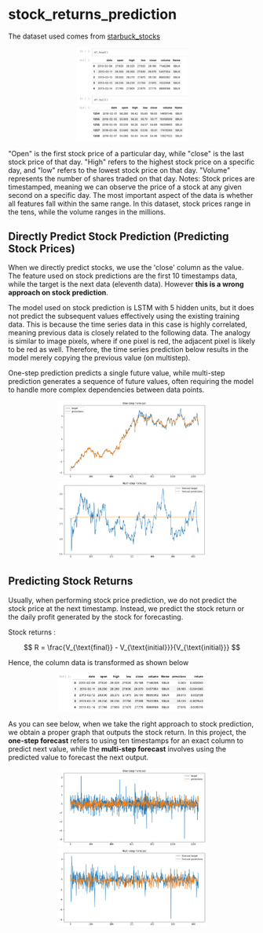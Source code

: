 # stock_returns_prediction

The dataset used comes from [starbuck_stocks](https://raw.githubusercontent.com/lazyprogrammer/machine_learning_examples/master/tf2.0/sbux.csv)

<div align="center">
    <a href="./">
        <img src="./figure/dataset_preview.png" width="45%"/>
    </a>
</div>

"Open" is the first stock price of a particular day, while "close" is the last stock price of that day. "High" refers to the highest stock price on a specific day, and "low" refers to the lowest stock price on that day. "Volume" represents the number of shares traded on that day. Notes: Stock prices are timestamped, meaning we can observe the price of a stock at any given second on a specific day. The most important aspect of the data is whether all features fall within the same range. In this dataset, stock prices range in the tens, while the volume ranges in the millions.

## Directly Predict Stock Prediction (Predicting Stock Prices)

When we directly predict stocks, we use the 'close' column as the value. The feature used on stock predictions are the first 10 timestamps data, while the target is the next data (eleventh data). However <b>this is a wrong approach on stock prediction</b>.

The model used on stock prediction is LSTM with 5 hidden units, but it does not predict the subsequent values effectively using the existing training data. This is because the time series data in this case is highly correlated, meaning previous data is closely related to the following data. The analogy is similar to image pixels, where if one pixel is red, the adjacent pixel is likely to be red as well. Therefore, the time series prediction below results in the model merely copying the previous value (on multistep).

One-step prediction predicts a single future value, while multi-step prediction generates a sequence of future values, often requiring the model to handle more complex dependencies between data points.

<div align="center">
    <a href="./">
        <img src="./figure/onestep_1.png" width="60%"/>
    </a>
</div>

<div align="center">
    <a href="./">
        <img src="./figure/multistep_1.png" width="60%"/>
    </a>
</div>

## Predicting Stock Returns

Usually, when performing stock price prediction, we do not predict the stock price at the next timestamp. Instead, we predict the stock return or the daily profit generated by the stock for forecasting.

Stock returns :

$$ R = \frac{V_{\text{final}} - V_{\text{initial}}}{V_{\text{initial}}} $$

Hence, the column data is transformed as shown below

<div align="center">
    <a href="./">
        <img src="./figure/dataset_return.png" width="60%"/>
    </a>
</div>

As you can see below, when we take the right approach to stock prediction, we obtain a proper graph that outputs the stock return. In this project, the <b>one-step forecast</b> refers to using ten timestamps for an exact column to predict next value, while the <b>multi-step forecast</b> involves using the predicted value to forecast the next output.

<div align="center">
    <a href="./">
        <img src="./figure/onestep_2.png" width="60%"/>
    </a>
</div>

<div align="center">
    <a href="./">
        <img src="./figure/multistep_2.png" width="60%"/>
    </a>
</div>







